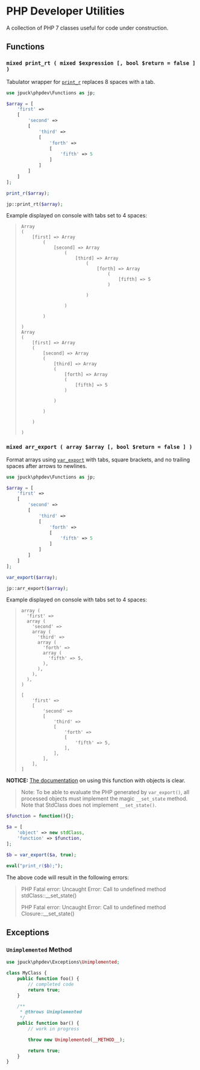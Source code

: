 # PHP Developer Utilities

A collection of PHP 7 classes useful for code under construction.

## Functions

### `mixed print_rt ( mixed $expression [, bool $return = false ] )`

Tabulator wrapper for [`print_r`][1] replaces 8 spaces with a tab.

```php
use jpuck\phpdev\Functions as jp;

$array = [
	'first' =>
	[
		'second' =>
		[
			'third' =>
			[
				'forth' =>
				[
					'fifth' => 5
				]
			]
		]
	]
];

print_r($array);

jp::print_rt($array);
```

Example displayed on console with tabs set to 4 spaces:

>     Array
>     (
>         [first] => Array
>             (
>                 [second] => Array
>                     (
>                         [third] => Array
>                             (
>                                 [forth] => Array
>                                     (
>                                         [fifth] => 5
>                                     )
>
>                             )
>
>                     )
>
>             )
>
>     )
>     Array
>     (
>         [first] => Array
>         (
>             [second] => Array
>             (
>                 [third] => Array
>                 (
>                     [forth] => Array
>                     (
>                         [fifth] => 5
>                     )
>
>                 )
>
>             )
>
>         )
>
>     )


### `mixed arr_export ( array $array [, bool $return = false ] )`

Format arrays using [`var_export`][2] with tabs, square brackets, and
no trailing spaces after arrows to newlines.

```php
use jpuck\phpdev\Functions as jp;

$array = [
	'first' =>
	[
		'second' =>
		[
			'third' =>
			[
				'forth' =>
				[
					'fifth' => 5
				]
			]
		]
	]
];

var_export($array);

jp::arr_export($array);
```
Example displayed on console with tabs set to 4 spaces:

>     array (
>       'first' => 
>       array (
>         'second' => 
>         array (
>           'third' => 
>           array (
>             'forth' => 
>             array (
>               'fifth' => 5,
>             ),
>           ),
>         ),
>       ),
>     )
>
>     [
>         'first' =>
>         [
>             'second' =>
>             [
>                 'third' =>
>                 [
>                     'forth' =>
>                     [
>                         'fifth' => 5,
>                     ],
>                 ],
>             ],
>         ],
>     ]

**NOTICE:** [The documentation][2] on using this function with objects is clear.

> Note:
> To be able to evaluate the PHP generated by `var_export()`, all processed
> objects must implement the magic `__set_state` method. Note that StdClass does
> not implement `__set_state()`.

```php
$function = function(){};

$a = [
	'object' => new stdClass,
	'function' => $function,
];

$b = var_export($a, true);

eval("print_r($b);");
```

The above code will result in the following errors:

> PHP Fatal error:  Uncaught Error:
Call to undefined method stdClass::__set_state()
>
> PHP Fatal error:  Uncaught Error:
Call to undefined method Closure::__set_state()

## Exceptions

### `Unimplemented` Method

```php
use jpuck\phpdev\Exceptions\Unimplemented;

class MyClass {
	public function foo() {
		// completed code
		return true;
	}

	/**
	 * @throws Unimplemented
	 */
	public function bar() {
		// work in progress

		throw new Unimplemented(__METHOD__);

		return true;
	}
}
```

  [1]:http://php.net/manual/en/function.print-r.php
  [2]:http://php.net/manual/en/function.var-export.php
